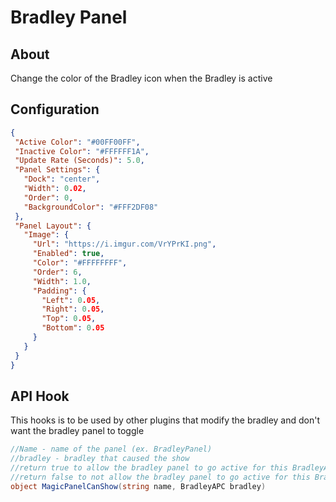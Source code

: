 # Bradley Panel

## About
Change the color of the Bradley icon when the Bradley is active

## Configuration
 
 ```json
{
  "Active Color": "#00FF00FF",
  "Inactive Color": "#FFFFFF1A",
  "Update Rate (Seconds)": 5.0,
  "Panel Settings": {
    "Dock": "center",
    "Width": 0.02,
    "Order": 0,
    "BackgroundColor": "#FFF2DF08"
  },
  "Panel Layout": {
    "Image": {
      "Url": "https://i.imgur.com/VrYPrKI.png",
      "Enabled": true,
      "Color": "#FFFFFFFF",
      "Order": 6,
      "Width": 1.0,
      "Padding": {
        "Left": 0.05,
        "Right": 0.05,
        "Top": 0.05,
        "Bottom": 0.05
      }
    }
  }
}
 ```

## API Hook

This hooks is to be used by other plugins that modify 
the bradley and don't want the bradley panel 
to toggle

```c#
//Name - name of the panel (ex. BradleyPanel)
//bradley - bradley that caused the show
//return true to allow the bradley panel to go active for this BradleyAPC
//return false to not allow the bradley panel to go active for this BradleyAPC
object MagicPanelCanShow(string name, BradleyAPC bradley)
```